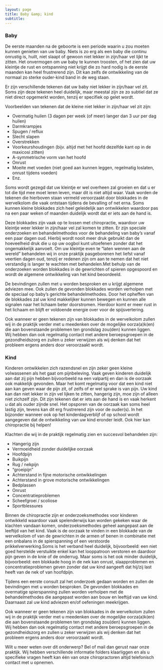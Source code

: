 ```yaml
---
layout: page
title: Baby &amp; kind
subtitle: 
---
```

### Baby

De eerste maanden na de geboorte is een periode waarin u zou moeten kunnen genieten van uw baby. Niets is zo erg als een baby die continu onrustig is, huilt, niet slaapt of gewoon niet lekker in zijn/haar vel lijkt te zitten. Het onvermogen om uw baby te kunnen troosten, of het zien dat uw kleintje de rust en ontspanning niet krijgt die zo hard nodig is de eerste maanden kan heel frustrerend zijn. Dit kan zelfs de ontwikkeling van de normaal zo sterke ouder-kind band in de weg staan.

Er zijn verschillende tekenen dat uw baby niet lekker in zijn/haar vel zit. Soms zijn deze tekenen heel duidelijk, maar meestal zijn ze zo subtiel dat ze niet direct opgemerkt worden, tenzij er specifiek op gelet wordt.

Voorbeelden van tekenen dat de kleine niet lekker in zijn/haar vel zit zijn:

- Overmatig huilen (3 dagen per week (of meer) langer dan 3 uur per dag huilen)
- Darmkrampjes
- Spugen / reflux
- Slecht slapen
- Overstrekken
- Voorkeurshoudingen (bijv. altijd met het hoofd dezelfde kant op in de maxicosi zitten)
- A-symmetrische vorm van het hoofd
- Onrust
- Moeite met voeden (niet goed aan kunnen leggen, regelmatig loslaten, onrust tijdens voeden)
- Enz.

Soms wordt gezegd dat uw kleintje er wel overheen zal groeien en dat u er tot die tijd mee moet leren leven, maar dit is niet altijd waar. Vaak worden de tekenen die hierboven staan vermeld veroorzaakt door blokkades in de wervelkolom die vaak ontstaan tijdens de bevalling of net erna. Soms kunnen kleine blokkades zich heel geleidelijk aan ontwikkelen waardoor pas na een paar weken of maanden duidelijk wordt dat er iets aan de hand is.

Deze blokkades zijn vaak op te lossen met chiropractie, waardoor uw kleintje weer lekker in zijn/haar vel zal komen te zitten. Er zijn speciale onderzoeken en behandelmethodes voor de behandeling van baby’s vanaf een paar dagen oud. Hierbij wordt nooit meer druk gebruikt dan de hoeveelheid druk die u op uw oogbol kunt uitoefenen zonder dat het ongemakkelijk aanvoelt. Om uw kleintje even te “laten wennen aan de wereld” behandelen wij in onze praktijk pasgeborenen het liefst vanaf veertien dagen oud, tenzij er redenen zijn om aan te nemen dat het niet verstandig is langer te wachten met behandelen.Met behulp van de onderzoeken worden blokkades in de gewrichten of spieren opgespoord en wordt de algemene ontwikkeling van het kind beoordeeld.

De bevindingen zullen met u worden besproken en u krijgt algemene adviezen mee. Ook zullen de gevonden blokkades worden verholpen met de speciaal op baby’s gerichte behandelmethodes. Door het opheffen van de blokkades zal uw kind makkelijker kunnen bewegen en kunnen alle signalen naar het lichaam beter doorstromen. Hierdoor komt er meer rust in het lichaam en blijft er voldoende energie over voor de spijsvertering.

Ook wanneer er geen tekenen zijn van blokkades in de wervelkolom zullen wij in de praktijk verder met u meedenken over de mogelijke oorza(a)k(en) die aan bovenstaande problemen ten grondslag zou(den) kunnen liggen. Wij hebben dan ook regelmatig contact met andere beroepsgroepen in de gezondheidszorg en zullen u zeker verwijzen als wij denken dat het probleem ergens anders door veroorzaakt wordt.

### Kind

Kinderen ontwikkelen zich razendsnel en zijn zeker geen kleine volwassenen als het gaat om pijnbeleving. Vaak geven kinderen duidelijk aan dat zij pijn hebben bijvoorbeeld na een valpartij en dan is de oorzaak ook makkelijk gevonden. Maar het komt regelmatig voor dat een kind niet aan kan geven waar de pijn zit, of zelfs of er wel sprake is van pijn. Uw kind kan dan niet lekker in zijn vel lijken te zitten, hangerig zijn, moe zijn of alleen niet zichzelf zijn. Dit zijn tekenen dat er iets aan de hand is en vaak herkent u dat als ouder zijnde snel. Het opsporen van de oorzaak kan soms heel lastig zijn, tevens kan dit erg frustrerend zijn voor de ouder(s). In het bijzonder wanneer ook op het kinderdagverblijf of op school wordt aangegeven dat de ontwikkeling van uw kind eronder leidt. Ook hier kan chiropractie bij helpen!

Klachten die wij in de praktijk regelmatig zien en succesvol behandelen zijn:

- Hangerig zijn
- Vermoeidheid zonder duidelijke oorzaak
- Hoofdpijn
- Buikpijn
- Rug / nekpijn
- “groeipijn”
- Achterstand in fijne motorische ontwikkelingen
- Achterstand in grove motorische ontwikkelingen
- Bedplassen
- Onrust
- Concentratieproblemen
- Scheefgroei / scoliose
- Sportblessures

Binnen de chiropractie zijn er onderzoeksmethodes voor kinderen ontwikkeld waardoor vaak spelenderwijs kan worden gekeken waar de klachten vandaan komen, onderzoeksmethodes geheel aangepast aan de leeftijd van het kind. Vaak is de oorzaak te vinden in een blokkade van de wervelkolom of van de gewrichten in de armen of benen in combinatie met een onbalans in de spierspanning of een verstoorde prikkelverwerking.Soms is het verband heel duidelijk, bijvoorbeeld: een niet goed herstelde verstuikte enkel kan het looppatroon verstoren en daardoor pijn geven in de knie of de onderrug. Maar soms is het ook minder duidelijk, bijvoorbeeld: een blokkade hoog in de nek kan onrust, slaapproblemen en concentratieproblemen geven zonder dat uw kind aangeeft dat hij/zij last heeft van de nek of van hoofdpijn.

Tijdens een eerste consult zal het onderzoek gedaan worden en zullen de bevindingen met u worden besproken. De gevonden blokkades en overmatige spierspanning zullen worden verholpen met de behandelmethodes die aangepast worden aan bouw en leeftijd van uw kind.  Daarnaast zal uw kind adviezen en/of oefeningen meekrijgen.

Ook wanneer er geen tekenen zijn van blokkades in de wervelkolom zullen wij in de praktijk verder met u meedenken over de mogelijke oorza(a)k(en) die aan bovenstaande problemen ten grondslag zou(den) kunnen liggen. Wij hebben dan ook regelmatig contact met andere beroepsgroepen in de gezondheidszorg en zullen u zeker verwijzen als wij denken dat het probleem ergens anders door veroorzaakt wordt.

Wilt u meer weten over dit onderwerp? Bel of mail dan gerust naar onze praktijk. Wij hebben verschillende informatie folders klaarliggen en als u specifieke vragen heeft kan één van onze chiropractoren altijd telefonisch contact met u opnemen. 
